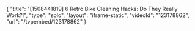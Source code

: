 {
    "title": "[1508441819] 6 Retro Bike Cleaning Hacks: Do They Really Work?!",
    "type": "solo",
    "layout": "iframe-static",
    "videoId": "123178862",
    "url": "\/tvpembed\/123178862"
}